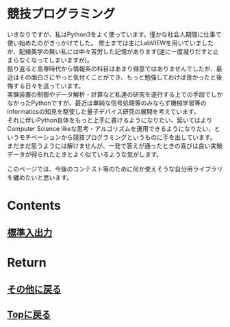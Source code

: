 # 競技プログラミング

いきなりですが、私はPython3をよく使っています。僅かな社会人期間に仕事で使い始めたのがきっかけでした。
修士までは主にLabVIEWを用いていましたが、配線美学の無い私には中々苦労した記憶があります(逆に一度凝りだすと止まらなくなってしまいますが)。<br>
振り返ると高専時代から情報系の科目はあまり得意ではありませんでしたが、最近はその面白さにやっと気付くことができ、もっと勉強しておけば良かったと後悔する日々を送っています。<br>
実験装置の制御やデータ解析・計算など私達の研究を遂行する上での手段でしかなかったPythonですが、最近は単純な信号処理等のみならず機械学習等のInformaticsの知見を駆使した量子デバイス研究の展開を考えています。<br>
それに伴いPython自体をもっと上手に書けるようになりたい、延いてはよりComputer Science likeな思考・アルゴリズムを運用できるようになりたい、というモチベーションから競技プログラミングというものに手を出しています。<br>
まだまだ思うようには解けませんが、一発で答えが通ったときの喜びは良い実験データが得られたときとよく似ているような気がします。<br>

このページでは、今後のコンテスト等のために何か使えそうな自分用ライブラリを纏めたいと思います。<br>

# Contents
## [標準入出力](./inoutput.md)



# Return
## [その他に戻る](../others.md)
## [Topに戻る](https://motoyashinozaki.github.io/minidora/)